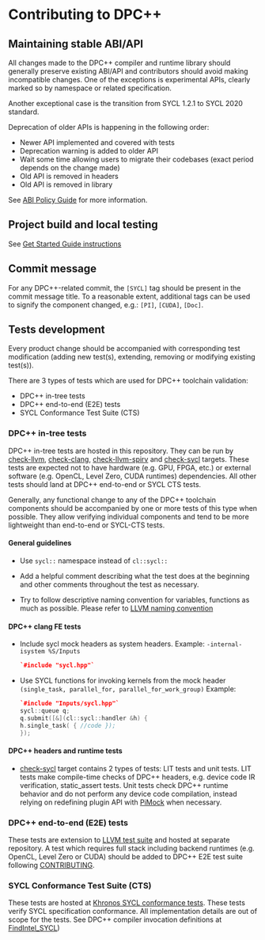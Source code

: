 # Contributing to DPC++

## Maintaining stable ABI/API

All changes made to the DPC++ compiler and runtime library should generally
preserve existing ABI/API and contributors should avoid making incompatible
changes. One of the exceptions is experimental APIs, clearly marked so by
namespace or related specification.

Another exceptional case is the transition from SYCL 1.2.1 to SYCL 2020
standard.

Deprecation of older APIs is happening in the following order:

- Newer API implemented and covered with tests
- Deprecation warning is added to older API
- Wait some time allowing users to migrate their codebases (exact period depends
  on the change made)
- Old API is removed in headers
- Old API is removed in library

See [ABI Policy Guide](ABIPolicyGuide.md) for more information.

## Project build and local testing

See [Get Started Guide instructions](../GetStartedGuide.md)

## Commit message

For any DPC++-related commit, the `[SYCL]` tag should be present in the
commit message title. To a reasonable extent, additional tags can be used
to signify the component changed, e.g.: `[PI]`, `[CUDA]`, `[Doc]`.

## Tests development

Every product change should be accompanied with corresponding test modification
(adding new test(s), extending, removing or modifying existing test(s)).

There are 3 types of tests which are used for DPC++ toolchain validation:
* DPC++ in-tree tests
* DPC++ end-to-end (E2E) tests
* SYCL Conformance Test Suite (CTS)

### DPC++ in-tree tests

DPC++ in-tree tests are hosted in this repository. They can be run by
[check-llvm](/llvm/test), [check-clang](/clang/test),
[check-llvm-spirv](/llvm-spirv/test) and [check-sycl](/sycl/test) targets.
These tests are expected not to have hardware (e.g. GPU, FPGA, etc.) or
external software (e.g. OpenCL, Level Zero, CUDA runtimes) dependencies. All
other tests should land at DPC++ end-to-end or SYCL CTS tests.

Generally, any functional change to any of the DPC++ toolchain components
should be accompanied by one or more tests of this type when possible. They
allow verifying individual components and tend to be more lightweight than
end-to-end or SYCL-CTS tests.

#### General guidelines

- Use `sycl::` namespace instead of `cl::sycl::`

- Add a helpful comment describing what the test does at the beginning and
  other comments throughout the test as necessary.

- Try to follow descriptive naming convention for variables, functions as
  much as possible. Please refer to
  [LLVM naming convention](https://llvm.org/docs/CodingStandards.html#name-types-functions-variables-and-enumerators-properly)

#### DPC++ clang FE tests

- Include sycl mock headers as system headers.
  Example: `-internal-isystem %S/Inputs`

  ```C++
  `#include "sycl.hpp"`
  ```

- Use SYCL functions for invoking kernels from the mock header
  `(single_task, parallel_for, parallel_for_work_group)`
  Example:

  ```C++
  `#include "Inputs/sycl.hpp"`
  sycl::queue q;
  q.submit([&](cl::sycl::handler &h) {
  h.single_task( { //code });
  });
  ```

#### DPC++ headers and runtime tests

- [check-sycl](/sycl/test) target contains 2 types of tests: LIT tests and
  unit tests. LIT tests make compile-time checks of DPC++ headers, e.g. device
  code IR verification, static_assert tests. Unit tests check DPC++ runtime
  behavior and do not perform any device code compilation, instead relying on
  redefining plugin API with [PiMock](/sycl/unittests/helpers/PiMock.hpp) when
  necessary.

### DPC++ end-to-end (E2E) tests

These tests are extension to
[LLVM test suite](https://github.com/intel/llvm-test-suite/tree/intel/SYCL)
and hosted at separate repository.
A test which requires full stack including backend runtimes (e.g. OpenCL,
Level Zero or CUDA) should be added to DPC++ E2E test suite following
[CONTRIBUTING](https://github.com/intel/llvm-test-suite/blob/intel/CONTRIBUTING.md).

### SYCL Conformance Test Suite (CTS)

These tests are hosted at
[Khronos SYCL conformance tests](https://github.com/KhronosGroup/SYCL-CTS).
These tests verify SYCL specification conformance. All implementation details
are out of scope for the tests.
See DPC++ compiler invocation definitions at
[FindIntel_SYCL](https://github.com/KhronosGroup/SYCL-CTS/blob/SYCL-1.2.1/master/cmake/FindIntel_SYCL.cmake))
